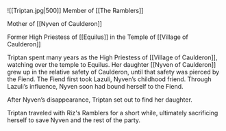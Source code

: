 ![[Triptan.jpg|500]]
Member of [[The Ramblers]]

Mother of [[Nyven of Caulderon]]

Former High Priestess of [[Equilus]] in the Temple of [[Village of Caulderon]]

Triptan spent many years as the High Priestess of [[Village of Caulderon]], watching over the temple to Equilus. Her daughter [[Nyven of Caulderon]]  grew up in the relative safety of Caulderon, until that safety was pierced by the Fiend. The Fiend first took Lazuli, Nyven’s childhood friend. Through Lazuli’s influence, Nyven soon had bound herself to the Fiend.   

After Nyven’s disappearance, Triptan set out to find her daughter.

Triptan traveled with Riz's Ramblers for a short while, ultimately sacrificing herself to save Nyven and the rest of the party.

